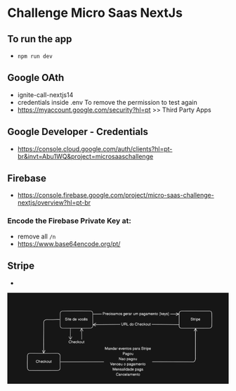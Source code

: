 # Challenge Micro Saas NextJs

## To run the app
- `npm run dev`

## Google OAth
- ignite-call-nextjs14
- credentials inside .env
To remove the permission to test again
- https://myaccount.google.com/security?hl=pt >> Third Party Apps

## Google Developer - Credentials
- https://console.cloud.google.com/auth/clients?hl=pt-br&invt=Abu1WQ&project=microsaaschallenge

## Firebase
- https://console.firebase.google.com/project/micro-saas-challenge-nextjs/overview?hl=pt-br

### Encode the Firebase Private Key at:
- remove all `/n`
- https://www.base64encode.org/pt/


## Stripe
- 

![alt text](image.png)